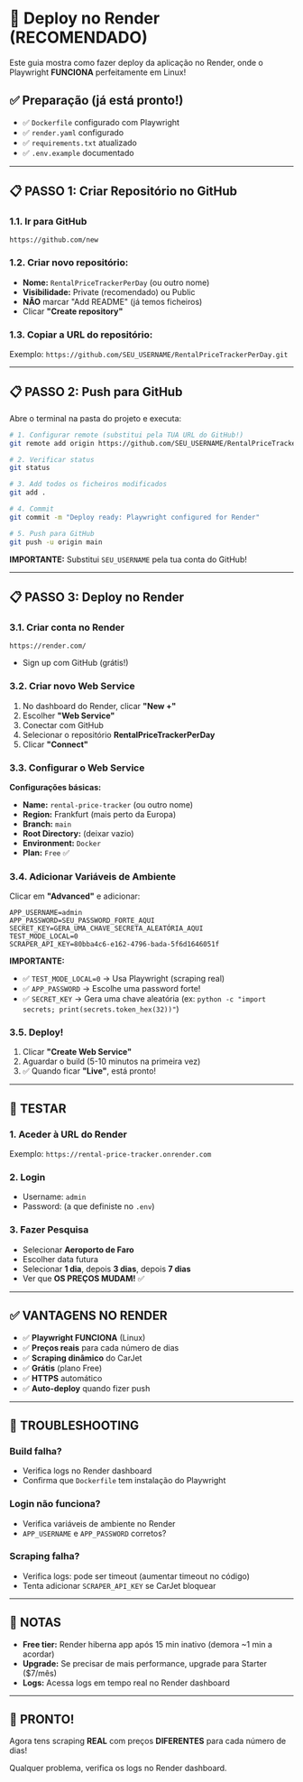 # 🚀 Deploy no Render (RECOMENDADO)

Este guia mostra como fazer deploy da aplicação no Render, onde o Playwright **FUNCIONA** perfeitamente em Linux!

## ✅ Preparação (já está pronto!)

- ✅ `Dockerfile` configurado com Playwright
- ✅ `render.yaml` configurado
- ✅ `requirements.txt` atualizado
- ✅ `.env.example` documentado

---

## 📋 PASSO 1: Criar Repositório no GitHub

### 1.1. Ir para GitHub
```
https://github.com/new
```

### 1.2. Criar novo repositório:
- **Nome:** `RentalPriceTrackerPerDay` (ou outro nome)
- **Visibilidade:** Private (recomendado) ou Public
- **NÃO** marcar "Add README" (já temos ficheiros)
- Clicar **"Create repository"**

### 1.3. Copiar a URL do repositório:
Exemplo: `https://github.com/SEU_USERNAME/RentalPriceTrackerPerDay.git`

---

## 📋 PASSO 2: Push para GitHub

Abre o terminal na pasta do projeto e executa:

```bash
# 1. Configurar remote (substitui pela TUA URL do GitHub!)
git remote add origin https://github.com/SEU_USERNAME/RentalPriceTrackerPerDay.git

# 2. Verificar status
git status

# 3. Add todos os ficheiros modificados
git add .

# 4. Commit
git commit -m "Deploy ready: Playwright configured for Render"

# 5. Push para GitHub
git push -u origin main
```

**IMPORTANTE:** Substitui `SEU_USERNAME` pela tua conta do GitHub!

---

## 📋 PASSO 3: Deploy no Render

### 3.1. Criar conta no Render
```
https://render.com/
```
- Sign up com GitHub (grátis!)

### 3.2. Criar novo Web Service
1. No dashboard do Render, clicar **"New +"**
2. Escolher **"Web Service"**
3. Conectar com GitHub
4. Selecionar o repositório **RentalPriceTrackerPerDay**
5. Clicar **"Connect"**

### 3.3. Configurar o Web Service

**Configurações básicas:**
- **Name:** `rental-price-tracker` (ou outro nome)
- **Region:** Frankfurt (mais perto da Europa)
- **Branch:** `main`
- **Root Directory:** (deixar vazio)
- **Environment:** `Docker`
- **Plan:** `Free` ✅

### 3.4. Adicionar Variáveis de Ambiente

Clicar em **"Advanced"** e adicionar:

```env
APP_USERNAME=admin
APP_PASSWORD=SEU_PASSWORD_FORTE_AQUI
SECRET_KEY=GERA_UMA_CHAVE_SECRETA_ALEATÓRIA_AQUI
TEST_MODE_LOCAL=0
SCRAPER_API_KEY=80bba4c6-e162-4796-bada-5f6d1646051f
```

**IMPORTANTE:**
- ✅ `TEST_MODE_LOCAL=0` → Usa Playwright (scraping real)
- ✅ `APP_PASSWORD` → Escolhe uma password forte!
- ✅ `SECRET_KEY` → Gera uma chave aleatória (ex: `python -c "import secrets; print(secrets.token_hex(32))"`)

### 3.5. Deploy!
1. Clicar **"Create Web Service"**
2. Aguardar o build (5-10 minutos na primeira vez)
3. ✅ Quando ficar **"Live"**, está pronto!

---

## 🧪 TESTAR

### 1. Aceder à URL do Render
Exemplo: `https://rental-price-tracker.onrender.com`

### 2. Login
- Username: `admin`
- Password: (a que definiste no `.env`)

### 3. Fazer Pesquisa
- Selecionar **Aeroporto de Faro**
- Escolher data futura
- Selecionar **1 dia**, depois **3 dias**, depois **7 dias**
- Ver que **OS PREÇOS MUDAM!** ✅

---

## ✅ VANTAGENS NO RENDER

- ✅ **Playwright FUNCIONA** (Linux)
- ✅ **Preços reais** para cada número de dias
- ✅ **Scraping dinâmico** do CarJet
- ✅ **Grátis** (plano Free)
- ✅ **HTTPS** automático
- ✅ **Auto-deploy** quando fizer push

---

## 🔧 TROUBLESHOOTING

### Build falha?
- Verifica logs no Render dashboard
- Confirma que `Dockerfile` tem instalação do Playwright

### Login não funciona?
- Verifica variáveis de ambiente no Render
- `APP_USERNAME` e `APP_PASSWORD` corretos?

### Scraping falha?
- Verifica logs: pode ser timeout (aumentar timeout no código)
- Tenta adicionar `SCRAPER_API_KEY` se CarJet bloquear

---

## 📝 NOTAS

- **Free tier:** Render hiberna app após 15 min inativo (demora ~1 min a acordar)
- **Upgrade:** Se precisar de mais performance, upgrade para Starter ($7/mês)
- **Logs:** Acessa logs em tempo real no Render dashboard

---

## 🎉 PRONTO!

Agora tens scraping **REAL** com preços **DIFERENTES** para cada número de dias!

Qualquer problema, verifica os logs no Render dashboard.

